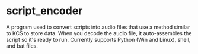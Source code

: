 # script_encoder
A program used to convert scripts into audio files that use a method similar to KCS to store data. When you decode the audio file, it auto-assembles the script so it's ready to run. Currently supports Python (Win and Linux), shell, and bat files. 
